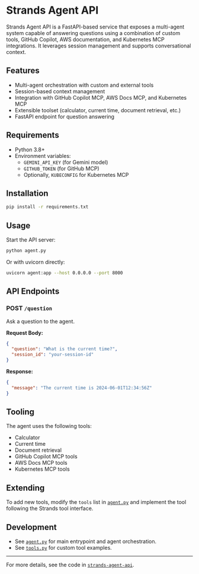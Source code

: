 # Strands Agent API

Strands Agent API is a FastAPI-based service that exposes a multi-agent system capable of answering questions using a combination of custom tools, GitHub Copilot, AWS documentation, and Kubernetes MCP integrations. It leverages session management and supports conversational context.

## Features

- Multi-agent orchestration with custom and external tools
- Session-based context management
- Integration with GitHub Copilot MCP, AWS Docs MCP, and Kubernetes MCP
- Extensible toolset (calculator, current time, document retrieval, etc.)
- FastAPI endpoint for question answering

## Requirements

- Python 3.8+
- Environment variables:
  - `GEMINI_API_KEY` (for Gemini model)
  - `GITHUB_TOKEN` (for GitHub MCP)
  - Optionally, `KUBECONFIG` for Kubernetes MCP

## Installation

```sh
pip install -r requirements.txt
```

## Usage

Start the API server:

```sh
python agent.py
```

Or with uvicorn directly:

```sh
uvicorn agent:app --host 0.0.0.0 --port 8000
```

## API Endpoints

### POST `/question`

Ask a question to the agent.

**Request Body:**

```json
{
  "question": "What is the current time?",
  "session_id": "your-session-id"
}
```

**Response:**

```json
{
  "message": "The current time is 2024-06-01T12:34:56Z"
}
```

## Tooling

The agent uses the following tools:

- Calculator
- Current time
- Document retrieval
- GitHub Copilot MCP tools
- AWS Docs MCP tools
- Kubernetes MCP tools

## Extending

To add new tools, modify the `tools` list in [`agent.py`](strands-agent-api/agent.py) and implement the tool following the Strands tool interface.

## Development

- See [`agent.py`](strands-agent-api/agent.py) for main entrypoint and agent orchestration.
- See [`tools.py`](strands-agent-api/tools.py) for custom tool examples.

---

For more details, see the code in [`strands-agent-api`](strands-agent-api/agent.py).